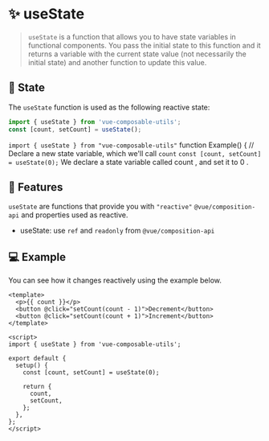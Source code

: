 # :sparkles: useState

> `useState` is a function that allows you to have state variables in functional components. You pass the initial state to this function and it returns a variable with the current state value (not necessarily the initial state) and another function to update this value.

## :convenience_store: State

The `useState` function is used as the following reactive state:

```js
import { useState } from 'vue-composable-utils';
const [count, setCount] = useState();
```

`import { useState } from "vue-composable-utils"` function Example() { // Declare a new state variable, which we'll call `count` `const [count, setCount] = useState(0);` We declare a state variable called count , and set it to 0 .

## :rocket: Features

`useState` are functions that provide you with `"reactive"` `@vue/composition-api` and properties used as reactive.

- useState: use `ref` and `readonly` from `@vue/composition-api`

## :computer: Example

You can see how it changes reactively using the example below.

```vue
<template>
  <p>{{ count }}</p>
  <button @click="setCount(count - 1)">Decrement</button>
  <button @click="setCount(count + 1)">Increment</button>
</template>

<script>
import { useState } from 'vue-composable-utils';

export default {
  setup() {
    const [count, setCount] = useState(0);

    return {
      count,
      setCount,
    };
  },
};
</script>
```

<ToggleDarkMode/>
